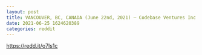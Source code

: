 ```yaml
--- 
layout: post 
title: VANCOUVER, BC, CANADA (June 22nd, 2021) – Codebase Ventures Inc. ("Codebase" or the "Company") (CSE: CODE - FSE: C5B – OTCQB: BKLLF) is excited to announce that the Company’s investment, Love Hemp Group Plc. has signed a major endorsement agreement with World Heavyweight Champion, Anthony Joshua 
date: 2021-06-25 1624620389 
categories: reddit 
--- 
```

https://redd.it/o7ls1c